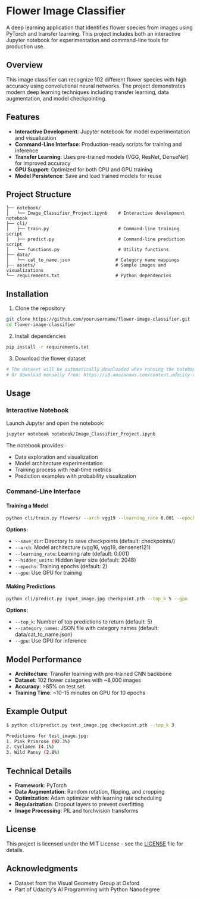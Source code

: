 # Flower Image Classifier

A deep learning application that identifies flower species from images using PyTorch and transfer learning. This project includes both an interactive Jupyter notebook for experimentation and command-line tools for production use.

## Overview

This image classifier can recognize 102 different flower species with high accuracy using convolutional neural networks. The project demonstrates modern deep learning techniques including transfer learning, data augmentation, and model checkpointing.

## Features

- **Interactive Development**: Jupyter notebook for model experimentation and visualization
- **Command-Line Interface**: Production-ready scripts for training and inference
- **Transfer Learning**: Uses pre-trained models (VGG, ResNet, DenseNet) for improved accuracy
- **GPU Support**: Optimized for both CPU and GPU training
- **Model Persistence**: Save and load trained models for reuse

## Project Structure

```text
├── notebook/
│   └── Image_Classifier_Project.ipynb    # Interactive development notebook
├── cli/
│   ├── train.py                          # Command-line training script
│   ├── predict.py                        # Command-line prediction script
│   └── functions.py                      # Utility functions
├── data/
│   └── cat_to_name.json                 # Category name mappings
├── assets/                              # Sample images and visualizations
└── requirements.txt                     # Python dependencies
```

## Installation

1. Clone the repository

```bash
git clone https://github.com/yourusername/flower-image-classifier.git
cd flower-image-classifier
```

2. Install dependencies

```bash
pip install -r requirements.txt
```

3. Download the flower dataset

```bash
# The dataset will be automatically downloaded when running the notebook
# Or download manually from: https://s3.amazonaws.com/content.udacity-data.com/nd089/flower_data.tar.gz
```

## Usage

### Interactive Notebook

Launch Jupyter and open the notebook:

```bash
jupyter notebook notebook/Image_Classifier_Project.ipynb
```

The notebook provides:

- Data exploration and visualization
- Model architecture experimentation
- Training process with real-time metrics
- Prediction examples with probability visualization

### Command-Line Interface

#### Training a Model

```bash
python cli/train.py flowers/ --arch vgg19 --learning_rate 0.001 --epochs 10 --gpu
```

**Options:**

- `--save_dir`: Directory to save checkpoints (default: checkpoints/)
- `--arch`: Model architecture (vgg16, vgg19, densenet121)
- `--learning_rate`: Learning rate (default: 0.001)
- `--hidden_units`: Hidden layer size (default: 2048)
- `--epochs`: Training epochs (default: 2)
- `--gpu`: Use GPU for training

#### Making Predictions

```bash
python cli/predict.py input_image.jpg checkpoint.pth --top_k 5 --gpu
```

**Options:**

- `--top_k`: Number of top predictions to return (default: 5)
- `--category_names`: JSON file with category names (default: data/cat_to_name.json)
- `--gpu`: Use GPU for inference

## Model Performance

- **Architecture**: Transfer learning with pre-trained CNN backbone
- **Dataset**: 102 flower categories with ~8,000 images
- **Accuracy**: >85% on test set
- **Training Time**: ~10-15 minutes on GPU for 10 epochs

## Example Output

```bash
$ python cli/predict.py test_image.jpg checkpoint.pth --top_k 3

Predictions for test_image.jpg:
1. Pink Primrose (92.3%)
2. Cyclamen (4.1%)
3. Wild Pansy (2.8%)
```

## Technical Details

- **Framework**: PyTorch
- **Data Augmentation**: Random rotation, flipping, and cropping
- **Optimization**: Adam optimizer with learning rate scheduling
- **Regularization**: Dropout layers to prevent overfitting
- **Image Processing**: PIL and torchvision transforms

## License

This project is licensed under the MIT License - see the [LICENSE](LICENSE) file for details.

## Acknowledgments

- Dataset from the Visual Geometry Group at Oxford
- Part of Udacity's AI Programming with Python Nanodegree
